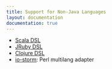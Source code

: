 ```yaml
---
title: Support for Non-Java Languages
layout: documentation
documentation: true
---
```

* [Scala DSL](https://github.com/velvia/ScalaStorm)
* [JRuby DSL](https://github.com/colinsurprenant/storm-jruby)
* [Clojure DSL](Clojure-DSL.md)
* [io-storm](https://github.com/gphat/io-storm): Perl multilang adapter
